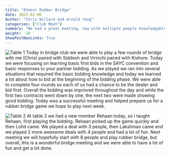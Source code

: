 ```yaml
---
title: "Almost Rubber Bridge"
date: 2023-02-06
Author: "Chris Willard and Arnold Yang"
categories: ["Club Meet"]
summary: "We had a great meeting, now with multiple people knowledgable people who know how to play Bridge, and a full 8 people at the end, but not enough time. If we have the full 8 people from the start next time, we can play rubber bridge."
weight: -10
ShowPostNavLinks: True
---
```


![Table 1](/uploads/2-6-2023-bridge-club-meeting/IMG-6313.jpg)
Today in bridge club we were able to play a few rounds of bridge with me (Chris) paired with Siddesh and Virinchi paired with Kishore. Today we were focusing on learning basic first bids in the SAYC convention and basic responses to your partner bidding. As we played we ran into several situations that required the basic bidding knowledge and today we learned a lot about how to bid at the beginning of the bidding phase. We were able to complete four rounds so each of us had a chance to be the dealer and bid first. Overall the bidding was improved throughout the day and while the first two contracts went down by one, the next two were made showing good bidding. Today was a successful meeting and helped prepare us for a rubber bridge game we hope to play next week.

![Table 2](/uploads/2-6-2023-bridge-club-meeting/IMG_2711.jpg)
At table 2 we had a new member Rehaan today, so I taught Rehaan, first playing the bidding. Rehaan picked up the game quickly and then Lohit came. We played a deal with 3 people, then Lakshman came and we played 2 more awesome deals with 4 people and had a lot of fun. Next meeting we will hopefully start with 8 people and play rubber bridge, but overall, this is a wonderful bridge meeting and we were able to have a lot of fun and get a lot done.
